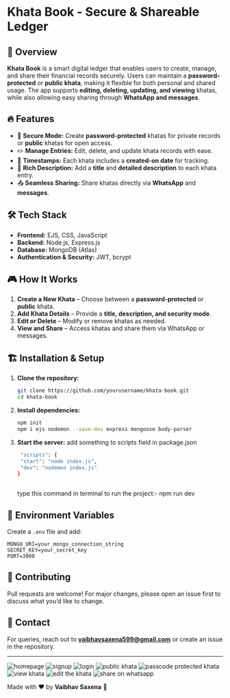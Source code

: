 # Khata Book - Secure & Shareable Ledger

## 🚀 Overview

**Khata Book** is a smart digital ledger that enables users to create, manage, and share their financial records securely. Users can maintain a **password-protected** or **public khata**, making it flexible for both personal and shared usage. The app supports **editing, deleting, updating, and viewing** khatas, while also allowing easy sharing through **WhatsApp and messages**.


## 🔥 Features

- 🔐 **Secure Mode:** Create **password-protected** khatas for private records or **public** khatas for open access.
- ✏️ **Manage Entries:** Edit, delete, and update khata records with ease.
- 📅 **Timestamps:** Each khata includes a **created-on date** for tracking.
- 📜 **Rich Description:** Add a **title** and **detailed description** to each khata entry.
- 📤 **Seamless Sharing:** Share khatas directly via **WhatsApp** and **messages**.

## 🛠️ Tech Stack

- **Frontend:** EJS, CSS, JavaScript
- **Backend:** Node.js, Express.js
- **Database:** MongoDB (Atlas)
- **Authentication & Security:** JWT, bcrypt

## 🎮 How It Works

1. **Create a New Khata** – Choose between a **password-protected** or **public** khata.
2. **Add Khata Details** – Provide a **title, description, and security mode**.
3. **Edit or Delete** – Modify or remove khatas as needed.
4. **View and Share** – Access khatas and share them via WhatsApp or messages.


## 🏗️ Installation & Setup

1. **Clone the repository:**
   ```sh
   git clone https://github.com/yourusername/khata-book.git
   cd khata-book
   ```
2. **Install dependencies:**
   ```sh
   npm init
   npm i ejs nodemon --save-dev express mongoose body-parser 
   ```
3. **Start the server:**
   add something to scripts field in package.json
   ```sh
    "scripts": {
    "start": "node index.js",
    "dev": "nodemon index.js"
   }
  
   ```
   type this command in terminal to run the project:-
   npm run dev

## 🔐 Environment Variables

Create a `.env` file and add:

```
MONGO_URI=your_mongo_connection_string
SECRET_KEY=your_secret_key
PORT=3000
```

## 🤝 Contributing

Pull requests are welcome! For major changes, please open an issue first to discuss what you’d like to change.

## 📩 Contact

For queries, reach out to [**vaibhavsaxena599@gmail.com**](mailto:vaibhavsaxena599@gmail.com) or create an issue in the repository.

---

![homepage](https://github.com/user-attachments/assets/341a1ad3-0ce8-4653-8243-542732b78d4c)
![signup](https://github.com/user-attachments/assets/6283776b-0f93-4658-83a1-f94e69e6cdff)
![login](https://github.com/user-attachments/assets/7ab6fd76-263a-48b2-8187-770cdda4c3b0)
![public khata](https://github.com/user-attachments/assets/e8a514e5-9e91-4c8b-aee0-d2c2009c065b)
![passcode protected khata](https://github.com/user-attachments/assets/88da2dfe-f548-4304-8571-ade9769958d6)
![view khata](https://github.com/user-attachments/assets/0c01d945-3931-42bf-8893-7692c19f5bdd)
![edit the khata](https://github.com/user-attachments/assets/75394e20-f71f-4a6c-a409-0c53d60a6f6f)
![share on whatsapp](https://github.com/user-attachments/assets/066b6ecb-ab71-49d8-8f54-7e01867931cd)



Made with ❤️ by **Vaibhav Saxena** 🚀
